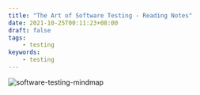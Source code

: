 ```yaml
---
title: "The Art of Software Testing - Reading Notes"
date: 2021-10-25T00:11:23+08:00
draft: false
tags:
    - testing
keywords:
    - testing
---
```


![software-testing-mindmap](../../post-image/art-testing/markmap.svg)